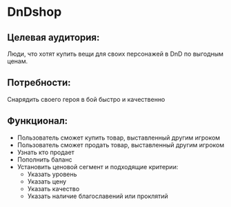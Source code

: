 # DnDshop 
## Целевая аудитория: 
Люди, что хотят купить вещи для своих персонажей в DnD по выгодным ценам. 
## Потребности:
Снарядить своего героя в бой быстро и качественно
## Функционал: 
+ Пользователь сможет купить товар, выставленный другим игроком
+ Пользователь сможет продать товар, выставленный другим игроком
+ Узнать кто продает
+ Пополнить баланс
+ Установить ценовой сегмент и подходящие критерии:
  + Указать уровень
  + Указать цену
  + Указать качество
  + Указать наличие благославений или проклятий
